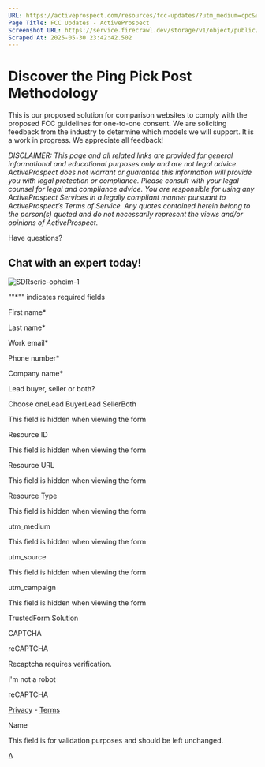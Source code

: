 ```yaml
---
URL: https://activeprospect.com/resources/fcc-updates/?utm_medium=cpc&utm_source=Marketing&utm_campaign=google
Page Title: FCC Updates - ActiveProspect
Screenshot URL: https://service.firecrawl.dev/storage/v1/object/public/media/screenshot-b6838c6d-6983-4fd5-8086-3b056996f962.png
Scraped At: 2025-05-30 23:42:42.502
---
```

# Discover the Ping Pick Post Methodology

This is our proposed solution for comparison websites to comply with the proposed FCC guidelines for one-to-one consent. We are soliciting feedback from the industry to determine which models we will support. It is a work in progress. We appreciate all feedback!



_DISCLAIMER: This page and all related links are provided for general informational and educational purposes only and are not legal advice. ActiveProspect does not warrant or guarantee this information will provide you with legal protection or compliance. Please consult with your legal counsel for legal and compliance advice. You are responsible for using any ActiveProspect Services in a legally compliant manner pursuant to ActiveProspect’s Terms of Service. Any quotes contained herein belong to the person(s) quoted and do not necessarily represent the views and/or opinions of ActiveProspect._

Have questions?

## Chat with an expert today!

![SDRseric-opheim-1](https://activeprospect.com/wp-content/uploads/2023/09/SDRseric-opheim-1.png)

""\*"" indicates required fields

First name\*

Last name\*

Work email\*

Phone number\*

Company name\*

Lead buyer, seller or both?

Choose oneLead BuyerLead SellerBoth

This field is hidden when viewing the form

Resource ID

This field is hidden when viewing the form

Resource URL

This field is hidden when viewing the form

Resource Type

This field is hidden when viewing the form

utm\_medium

This field is hidden when viewing the form

utm\_source

This field is hidden when viewing the form

utm\_campaign

This field is hidden when viewing the form

TrustedForm Solution

CAPTCHA

reCAPTCHA

Recaptcha requires verification.

I'm not a robot

reCAPTCHA

[Privacy](https://www.google.com/intl/en/policies/privacy/) \- [Terms](https://www.google.com/intl/en/policies/terms/)

Name

This field is for validation purposes and should be left unchanged.


Δ


